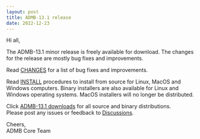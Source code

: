 ```yaml
---
layout: post
title: ADMB-13.1 release
date: 2022-12-23
---
```


Hi all,  

The ADMB-13.1 minor release is freely available for download.  The changes for the release are mostly bug fixes and improvements.

Read [CHANGES](https://github.com/admb-project/admb/blob/admb-13.1/CHANGES.md) for a list of bug fixes and improvements.  

Read [INSTALL](http://www.admb-project.org/downloads/admb-13.1/) procedures to install from source for Linux, MacOS and Windows computers.  Binary installers are also available for Linux and Windows operating systems.  MacOS installers will no longer be distributed.

Click [ADMB-13.1 downloads](https://github.com/admb-project/admb/releases/tag/admb-13.1) for all source and binary distributions.  
Please post any issues or feedback to [Discussions](https://github.com/admb-project/admb/discussions).

Cheers,  
ADMB Core Team  

